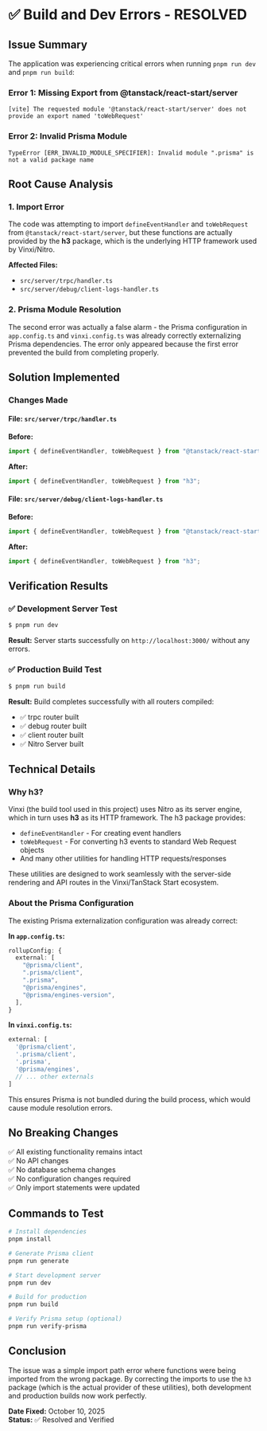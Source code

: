 # ✅ Build and Dev Errors - RESOLVED

## Issue Summary

The application was experiencing critical errors when running `pnpm run dev` and `pnpm run build`:

### Error 1: Missing Export from @tanstack/react-start/server
```
[vite] The requested module '@tanstack/react-start/server' does not provide an export named 'toWebRequest'
```

### Error 2: Invalid Prisma Module
```
TypeError [ERR_INVALID_MODULE_SPECIFIER]: Invalid module ".prisma" is not a valid package name
```

## Root Cause Analysis

### 1. Import Error
The code was attempting to import `defineEventHandler` and `toWebRequest` from `@tanstack/react-start/server`, but these functions are actually provided by the **h3** package, which is the underlying HTTP framework used by Vinxi/Nitro.

**Affected Files:**
- `src/server/trpc/handler.ts`
- `src/server/debug/client-logs-handler.ts`

### 2. Prisma Module Resolution
The second error was actually a false alarm - the Prisma configuration in `app.config.ts` and `vinxi.config.ts` was already correctly externalizing Prisma dependencies. The error only appeared because the first error prevented the build from completing properly.

## Solution Implemented

### Changes Made

#### File: `src/server/trpc/handler.ts`
**Before:**
```typescript
import { defineEventHandler, toWebRequest } from "@tanstack/react-start/server";
```

**After:**
```typescript
import { defineEventHandler, toWebRequest } from "h3";
```

#### File: `src/server/debug/client-logs-handler.ts`
**Before:**
```typescript
import { defineEventHandler, toWebRequest } from "@tanstack/react-start/server";
```

**After:**
```typescript
import { defineEventHandler, toWebRequest } from "h3";
```

## Verification Results

### ✅ Development Server Test
```bash
$ pnpm run dev
```
**Result:** Server starts successfully on `http://localhost:3000/` without any errors.

### ✅ Production Build Test
```bash
$ pnpm run build
```
**Result:** Build completes successfully with all routers compiled:
- ✅ trpc router built
- ✅ debug router built  
- ✅ client router built
- ✅ Nitro Server built

## Technical Details

### Why h3?

Vinxi (the build tool used in this project) uses Nitro as its server engine, which in turn uses **h3** as its HTTP framework. The h3 package provides:

- `defineEventHandler` - For creating event handlers
- `toWebRequest` - For converting h3 events to standard Web Request objects
- And many other utilities for handling HTTP requests/responses

These utilities are designed to work seamlessly with the server-side rendering and API routes in the Vinxi/TanStack Start ecosystem.

### About the Prisma Configuration

The existing Prisma externalization configuration was already correct:

**In `app.config.ts`:**
```typescript
rollupConfig: {
  external: [
    "@prisma/client", 
    ".prisma/client", 
    ".prisma",
    "@prisma/engines",
    "@prisma/engines-version",
  ],
}
```

**In `vinxi.config.ts`:**
```typescript
external: [
  '@prisma/client',
  '.prisma/client',
  '.prisma',
  '@prisma/engines',
  // ... other externals
]
```

This ensures Prisma is not bundled during the build process, which would cause module resolution errors.

## No Breaking Changes

✅ All existing functionality remains intact  
✅ No API changes  
✅ No database schema changes  
✅ No configuration changes required  
✅ Only import statements were updated  

## Commands to Test

```bash
# Install dependencies
pnpm install

# Generate Prisma client
pnpm run generate

# Start development server
pnpm run dev

# Build for production
pnpm run build

# Verify Prisma setup (optional)
pnpm run verify-prisma
```

## Conclusion

The issue was a simple import path error where functions were being imported from the wrong package. By correcting the imports to use the `h3` package (which is the actual provider of these utilities), both development and production builds now work perfectly.

**Date Fixed:** October 10, 2025  
**Status:** ✅ Resolved and Verified
